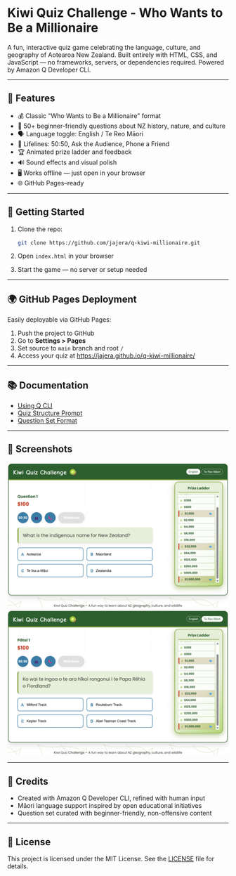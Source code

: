 # Kiwi Quiz Challenge - Who Wants to Be a Millionaire

A fun, interactive quiz game celebrating the language, culture, and geography of Aotearoa New Zealand. Built entirely with HTML, CSS, and JavaScript — no frameworks, servers, or dependencies required. Powered by Amazon Q Developer CLI.

---

## 🌟 Features

* 💰 Classic "Who Wants to Be a Millionaire" format
* 🧠 50+ beginner-friendly questions about NZ history, nature, and culture
* 🗣️ Language toggle: English / Te Reo Māori
* 🚡 Lifelines: 50:50, Ask the Audience, Phone a Friend
* 🏆 Animated prize ladder and feedback
* 🔊 Sound effects and visual polish
* 🖥️ Works offline — just open in your browser
* 🌐 GitHub Pages–ready

---

## 🚀 Getting Started

1. Clone the repo:

   ```sh
   git clone https://github.com/jajera/q-kiwi-millionaire.git
   ```

2. Open `index.html` in your browser

3. Start the game — no server or setup needed

---

## 🌍 GitHub Pages Deployment

Easily deployable via GitHub Pages:

1. Push the project to GitHub
2. Go to **Settings > Pages**
3. Set source to `main` branch and root `/`
4. Access your quiz at <https://jajera.github.io/q-kiwi-millionaire/>

---

## 📚 Documentation

* [Using Q CLI](docs/using-q-cli.md)
* [Quiz Structure Prompt](docs/quiz-prompt.md)
* [Question Set Format](docs/question-format.md)

---

## 📸 Screenshots

![Screenshot 1](assets/screenshot1.png)
![Screenshot 2](assets/screenshot2.png)

---

## 🤝 Credits

* Created with Amazon Q Developer CLI, refined with human input
* Māori language support inspired by open educational initiatives
* Question set curated with beginner-friendly, non-offensive content

---

## 📄 License

This project is licensed under the MIT License. See the [LICENSE](LICENSE) file for details.
